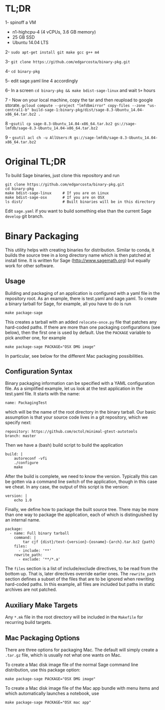 TL;DR
=====

1- spinoff a VM
 * n1-highcpu-4 (4 vCPUs, 3.6 GB memory)
 * 25 GB SSD
 * Ubuntu 14.04 LTS

2- `sudo apt-get install git make gcc g++ m4`

3- `git clone https://github.com/edgarcosta/binary-pkg.git`

4-  `cd binary-pkg`

5- edit sage.yaml line 4 accordingly

6- In a screen `cd binary-pkg && make bdist-sage-linux` and wait  `5+` hours

7 - Now on your local machine, copy the tar and then reupload to google storate. 
`gcloud compute --project "lmfdbmirror" copy-files --zone "us-central1-b" build-sage-1:binary-pkg/dist/sage-8.3-Ubuntu_14.04-x86_64.tar.bz2 .`

8 -`gsutil cp sage-8.3-Ubuntu_14.04-x86_64.tar.bz2 gs://sage-lmfdb/sage-8.3-Ubuntu_14.04-x86_64.tar.bz2`

9 - `gsutil acl ch -u AllUsers:R gs://sage-lmfdb/sage-8.3-Ubuntu_14.04-x86_64.tar.bz2`

Original TL;DR
=====

To build Sage binaries, just clone this repository and run

    git clone https://github.com/edgarcosta/binary-pkg.git
    cd binary-pkg
    make bdist-sage-linux     # If you are on Linux
    make bdist-sage-osx       # If you are on OSX
    ls dist/                  # Built binaries will be in this directory

Edit `sage.yaml` if you want to build something else than the current
Sage `develop` git branch.


Binary Packaging
================

This utility helps with creating binaries for distribution. Similar to
conda, it builds the source tree in a long directory name which is
then patched at install time. It is written for Sage
(http://www.sagemath.org) but equally work for other software.


Usage
-----

Building and packaging of an application is configured with a yaml
file in the repository root. As an example, there is test.yaml and
sage.yaml. To create a binary tarball for Sage, for example, all you
have to do is run

    make package-sage

This creates a tarball with an added ``relocate-once.py`` file that
patches any hard-coded paths. If there are more than one packaging
configurations (see below), then the first one is used by default. Use
the ``PACKAGE`` variable to pick another one, for example

    make package-sage PACKAGE="OSX DMG image"

In particular, see below for the different Mac packaging possibilities.

Configuration Syntax
--------------------

Binary packaging information can be specified with a YAML
configuration file. As a simplified example, let us look at the test
application in the test.yaml file. It starts with the name:

    name: PackagingTest

which will be the name of the root directory in the binary
tarball. Our basic assumption is that your source code lives in a git
repository, which we specify next:

    repository: https://github.com/octol/minimal-gtest-autotools
    branch: master

Then we have a (bash) build script to build the application

    build: |
        autoreconf -vfi
        ./configure
        make

After the build is complete, we need to know the version. Typically
this can be gotten via a command line switch of the application,
though in this case we cheat. In any case, the output of this script
is the version:

    version: |
        echo 1.0

Finally, we define how to package the built source tree. There may be
more than one way to package the application, each of which is
distinguished by an internal name.

    package:
      - name: Full binary tarball
        command: |
            tar cjf {dist}/test-{version}-{osname}-{arch}.tar.bz2 {path}
        files:
          - include: '**'
        rewrite_path:
          - exclude: '**/*.a'
    
The `files` section is a list of include/exclude directives, to be
read from the bottom up. That is, later directives override earlier
ones. The `rewrite_path` section defines a subset of the files that
are to be ignored when rewriting hard-coded paths. In this example,
all files are included but paths in static archives are not patched.


Auxiliary Make Targets
----------------------

Any ``*.mk`` file in the root directory will be included in the
``Makefile`` for recurring build targets.

Mac Packaging Options
---------------------

There are three options for packaging Mac.  The default will simply
create a ``.tar.gz`` file, which is usually not what one wants on Mac.

To create a Mac disk image file of the normal Sage command line distribution,
use this package option:

    make package-sage PACKAGE="OSX DMG image"

To create a Mac disk image file of the Mac app bundle with menu items and
which automatically launches a notebook, use

    make package-sage PACKAGE="OSX mac app"
